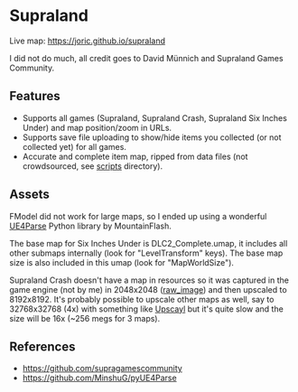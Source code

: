 # Supraland

Live map: https://joric.github.io/supraland

I did not do much, all credit goes to David Münnich and Supraland Games Community.

## Features

* Supports all games (Supraland, Supraland Crash, Supraland Six Inches Under) and map position/zoom in URLs.
* Supports save file uploading to show/hide items you collected (or not collected yet) for all games.
* Accurate and complete item map, ripped from data files (not crowdsourced, see [scripts](https://github.com/joric/supraland/tree/main/scripts) directory).

## Assets

FModel did not work for large maps, so I ended up using a wonderful [UE4Parse](https://github.com/MinshuG/pyUE4Parse) Python library by MountainFlash.

The base map for Six Inches Under is DLC2_Complete.umap, it includes all other submaps internally (look for "LevelTransform" keys).
The base map size is also included in this umap (look for "MapWorldSize").

Supraland Crash doesn't have a map in resources so it was captured in the game engine (not by me) in 2048x2048
([raw_image](https://github.com/SupraGamesCommunity/map-slc/blob/11dc702ece83254fe1de1a567c3c3b890147f95d/img/map.jpg)) 
and then upscaled to 8192x8192. It's probably possible to upscale other maps as well, say to 32768x32768 (4x) with something
like [Upscayl](https://upscayl.github.io) but it's quite slow and the size will be 16x (~256 megs for 3 maps).

## References

* https://github.com/supragamescommunity
* https://github.com/MinshuG/pyUE4Parse
